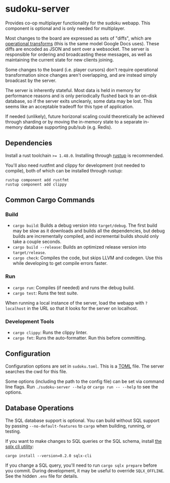 # sudoku-server

Provides co-op multiplayer functionality for the sudoku webapp. This component
is optional and is only needed for multiplayer.

Most changes to the board are expressed as sets of "diffs", which are
[operational
transforms](https://en.wikipedia.org/wiki/Operational_transformation) (this is
the same model Google Docs uses). These diffs are encoded as JSON and sent over
a websocket. The server is responsible for ordering and broadcasting these
messages, as well as maintaining the current state for new clients joining.

Some changes to the board (i.e. player cursors) don't require operational
transformation since changes aren't overlapping, and are instead simply
broadcast by the server.

The server is inherently stateful. Most data is held in memory for performance
reasons and is only periodically flushed back to an on-disk database, so if the
server exits uncleanly, some data may be lost. This seems like an acceptable
tradeoff for this type of application.

If needed (unlikely), future horizonal scaling could theoretically be achieved
through sharding or by moving the in-memory state to a separate in-memory
database supporting pub/sub (e.g. Redis).

## Dependencies

Install a rust toolchain `>= 1.48.0`. Installing through
[rustup](https://rustup.rs/) is recommended.

You'll also need rustfmt and clippy for development (not needed to compile),
both of which can be installed through rustup:

```
rustup component add rustfmt
rustup component add clippy
```

## Common Cargo Commands

### Build

- `cargo build`: Builds a debug version into `target/debug`. The first build may
  be slow as it downloads and builds all the dependencies, but debug builds are
  incrementally compiled, and incremental builds should only take a couple
  seconds.
- `cargo build --release`: Builds an optimized release version into
  `target/release`.
- `cargo check`: Compiles the code, but skips LLVM and codegen. Use this while
  developing to get compile errors faster.

### Run

- `cargo run`: Compiles (if needed) and runs the debug build.
- `cargo test`: Runs the test suite.

When running a local instance of the server, load the webapp with `?localhost` 
in the URL so that it looks for the server on localhost.

### Development Tools

- `cargo clippy`: Runs the clippy linter.
- `cargo fmt`: Runs the auto-formatter. Run this before committing.

## Configuration

Configuration options are set in `sudoku.toml`. This is a
[TOML](https://toml.io/) file. The server searches the cwd for this file.

Some options (including the path to the config file) can be set via command line
flags. Run `./sudoku-server --help` or `cargo run -- --help` to see the options.

## Database Operations

The SQL database support is optional. You can build without SQL support by
passing `--no-default-features` to `cargo` when building, running, or testing.

If you want to make changes to SQL queries or the SQL schema, install [the sqlx
cli utility](https://github.com/launchbadge/sqlx/tree/master/sqlx-cli):

```
cargo install --version=0.2.0 sqlx-cli
```

If you change a SQL query, you'll need to run `cargo sqlx prepare` before you
commit. During development, it may be useful to override `SQLX_OFFLINE`. See the
hidden `.env` file for details.
